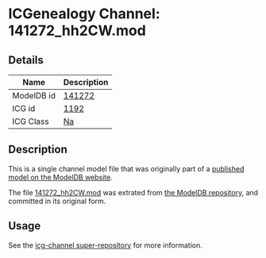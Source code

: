 # ICGenealogy Channel: 141272\_hh2CW.mod

## Details

Name | Description
---- | -----------
ModelDB id | [141272](http://senselab.med.yale.edu/ModelDB/ShowModel.cshtml?model=141272)
ICG id | [1192](http://icg.neurotheory.ox.ac.uk/channels/2/1192)
ICG Class | [Na](http://icg.neurotheory.ox.ac.uk/channels/2)

## Description

This is a single channel model file that was originally part of a [published model on the ModelDB website](http://senselab.med.yale.edu/mModelDB/ShowModel.cshtml?model=141272).

The file [141272\_hh2CW.mod](141272_hh2CW.mod) was extrated from [the ModelDB repository](http://senselab.med.yale.edu/ModelDB/ShowModel.cshtml?model=141272), and committed in its original form.

## Usage

See the [icg-channel super-repository](https://github.com/icgenealogy/icg-channels) for more information.